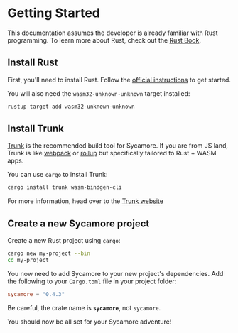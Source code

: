 # Getting Started

This documentation assumes the developer is already familiar with Rust programming. To learn more about Rust, check out the [Rust Book](https://doc.rust-lang.org/stable/book/).

## Install Rust

First, you'll need to install Rust. Follow the [official instructions](https://www.rust-lang.org/tools/install) to get started.

You will also need the `wasm32-unknown-unknown` target installed:

```bash
rustup target add wasm32-unknown-unknown
```

## Install Trunk

[Trunk](https://trunkrs.dev) is the recommended build tool for Sycamore.
If you are from JS land, Trunk is like [webpack](https://webpack.js.org/) or [rollup](https://rollupjs.org/) but specifically tailored to Rust + WASM apps.

You can use `cargo` to install Trunk:

```bash
cargo install trunk wasm-bindgen-cli
```

For more information, head over to the [Trunk website](https://trunkrs.dev)

## Create a new Sycamore project

Create a new Rust project using `cargo`:

```bash
cargo new my-project --bin
cd my-project
```

You now need to add Sycamore to your new project's dependencies. Add the following to your `Cargo.toml` file in your project folder:

```toml
sycamore = "0.4.3"
```

Be careful, the crate name is **`sycamore`**, not `sycamore`.

You should now be all set for your Sycamore adventure!
